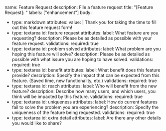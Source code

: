 name: Feature Request 
description: File a feature request
title: "[Feature Request]: "
labels: ["enhancement"]
body:
  - type: markdown
    attributes:
      value: |
        Thank you for taking the time to fill out this feature request form! 
  - type: textarea
    id: feature request
    attributes:
      label: What feature are you requesting?
      description: Please be as detailed as possible with your feature request.
    validations:
      required: true
  - type: textarea
    id: problem solved
    attributes:
      label: What problem are you hoping this feature will solve? 
      description: Please be as detailed as possible with what issure you are hoping to have solved.
    validations:
      required: true
  - type: textarea
    id: benefit
    attributes:
      label: What benefit does this feature provide?
      description: Specify the impact that can be expected from this feature. (Saved time, new functionality, etc.) 
    validations:
      required: true
  - type: textarea
    id: reach
    attributes:
      label: Who will benefit from the new feature?
      description: Describe how many users, and which users, you think will be impacted by this feature. 
    validations:
      required: true
  - type: textarea
    id: uniqueness
    attributes:
      label: How do current features fail to solve the problem you are experiencing?
      description: Specify the uniqueness of the feature being requested. 
    validations:
      required: true
  - type: textarea
    id: extra detail
    attributes:
      label: Are there any other details you would like to share? 
